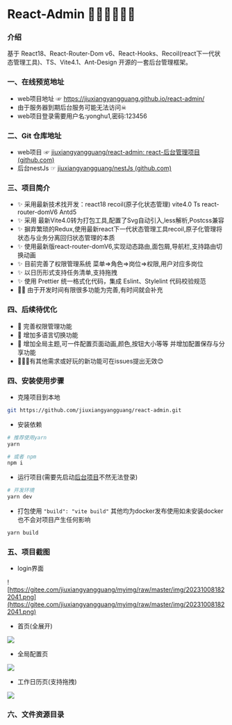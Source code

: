 # React-Admin 🐱‍🏍🐱‍🏍🐱‍🏍

### 介绍 

基于 React18、React-Router-Dom v6、React-Hooks、Recoil(react下一代状态管理工具)、TS、Vite4.1、Ant-Design 开源的一套后台管理框架。

### 一、在线预览地址 

- web项目地址 ☞ https://jiuxiangyangguang.github.io/react-admin/  
- 由于服务器到期后台服务可能无法访问☠ 
- web项目登录需要用户名:yonghu1,密码:123456

### 二、Git 仓库地址 

- web项目  ☞ [jiuxiangyangguang/react-admin: react-后台管理项目 (github.com)](https://github.com/jiuxiangyangguang/react-admin)
- 后台nestJs ☞ [jiuxiangyangguang/nestJs (github.com)](https://github.com/jiuxiangyangguang/nestJs)

### 三、项目简介

- ✨ 采用最新技术找开发：react18  recoil(原子化状态管理)  vite4.0  Ts  react-router-domV6  Antd5 
- ✨ 采用 最新Vite4.0转为打包工具,配置了Svg自动引入,less解析,Postcss兼容
- ✨ 摒弃繁琐的Redux,使用最新react下一代状态管理工具recoil,原子化管理将状态与业务分离回归状态管理的本质
- ✨ 使用最新版react-router-domV6,实现动态路由,面包屑,导航栏,支持路由切换动画
- ✨ 目前完善了权限管理系统 菜单=>角色=>岗位=>权限,用户对应多岗位
- ✨ 以日历形式支持任务清单,支持拖拽 
- ✨ 使用 Prettier 统一格式化代码，集成 Eslint、Stylelint 代码校验规范
- 🐱‍🚀 由于开发时间有限很多功能为完善,有时间就会补充 

### 四、后续待优化

- 🎉 完善权限管理功能
- 🎉 增加多语言切换功能
- 🎉 增加全局主题,可一件配置页面动画,颜色,按钮大小等等 并增加配置保存与分享功能
- 🙇‍🙇‍🙇‍有其他需求或好玩的新功能可在issues提出无效😊

### 四、安装使用步骤 

- 克隆项目到本地

```bash
git https://github.com/jiuxiangyangguang/react-admin.git
```

- 安装依赖

```bash
# 推荐使用yarn
yarn

# 或者 npm
npm i
```

- 运行项目(需要先启动[后台项目](https://github.com/jiuxiangyangguang/nestJs)不然无法登录)

```bash
# 开发环境
yarn dev
```

- 打包使用  `"build": "vite build"`  其他均为docker发布使用如未安装docker也不会对项目产生任何影响

```bash
yarn build
```



### 五、项目截图

- login界面

![https://gitee.com/jiuxiangyangguang/myimg/raw/master/img/202310081822041.png](https://gitee.com/jiuxiangyangguang/myimg/raw/master/img/202310081822041.png)

- 首页(全展开)

![](mdimg/202310081823812.png)

- 全局配置页

![](mdimg/202310081824794.png)

- 工作日历页(支持拖拽) 

![](mdimg/202310081824499.png)

### 六、文件资源目录 

```text

```


